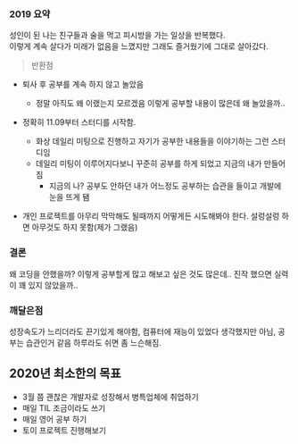 ### 2019 요약  

성인이 된 나는 친구들과 술을 먹고 피시방을 가는 일상을 반복했다.  
이렇게 계속 살다가 미래가 없음을 느꼈지만 그래도 즐거웠기에 그대로 살아갔다. 

> 반환점


- 퇴사 후 공부를 계속 하지 않고 놀았음
  - 정말 아직도 왜 이랬는지 모르겠음 이렇게 공부할 내용이 많은데 왜 놀았을까..
  
- 정확히 11.09부터 스터디를 시작함.
  - 화상 데일리 미팅으로 진행하고 자기가 공부한 내용들을 이야기하는 그런 스터디임
  - 데일리 미팅이 이루어지다보니 꾸준히 공부를 하게 되었고 지금의 내가 만들어짐
    - 지금의 나? 공부도 안하던 내가 어느정도 공부하는 습관을 들이고 개발에 눈을 뜨게 됌
    
- 개인 프로젝트를 아무리 막막해도 될때까지 어떻게든 시도해봐야 한다. 설렁설렁 하면 아무것도 하지 못함(제가 그랬음)
    
### 결론 
왜 코딩을 안했을까? 이렇게 공부할게 많고 해보고 싶은 것도 많은데.. 진작 했으면 실력이 꽤 있지 않았을까..
### 깨달은점 
성장속도가 느리더라도 끈기있게 해야함, 컴퓨터에 재능이 있었다 생각했지만 아님, 공부는 습관인거 같음 하루라도 쉬면 좀 느슨해짐.


## 2020년 최소한의 목표
- 3월 쯤 괜찮은 개발자로 성장해서 병특업체에 취업하기
- 매일 TIL 조금이라도 쓰기
- 매일 영어 공부 하기
- 토이 프로젝트 진행해보기

